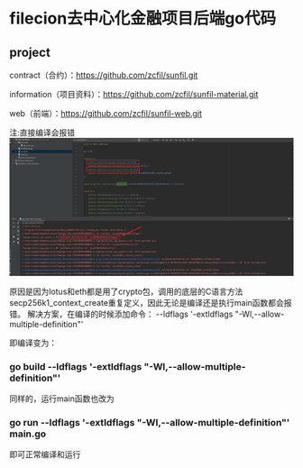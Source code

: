# filecion去中心化金融项目后端go代码
## project
contract（合约）：https://github.com/zcfil/sunfil.git  

information（项目资料）：https://github.com/zcfil/sunfil-material.git  

web（前端）：https://github.com/zcfil/sunfil-web.git  

注:直接编译会报错
![img.png](img.png)

原因是因为lotus和eth都是用了crypto包，调用的底层的C语言方法
secp256k1_context_create重复定义，因此无论是编译还是执行main函数都会报错。
解决方案，在编译的时候添加命令：
--ldflags '-extldflags "-Wl,--allow-multiple-definition"'

即编译变为：
### go build --ldflags '-extldflags "-Wl,--allow-multiple-definition"'
同样的，运行main函数也改为
### go run --ldflags '-extldflags "-Wl,--allow-multiple-definition"' main.go
即可正常编译和运行